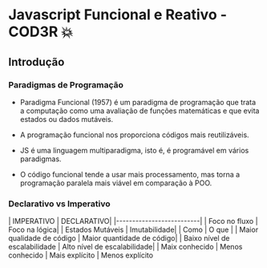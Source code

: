 # Javascript Funcional e Reativo - COD3R :boom:

## Introdução

### Paradigmas de Programação

- Paradigma Funcional (1957) é um paradigma de programação que trata a computação como uma avaliação de funções matemáticas e que evita estados ou dados mutáveis.

- A programação funcional nos proporciona códigos mais reutilizáveis.

- JS é  uma linguagem multiparadigma, isto é, é programável em vários paradigmas.

- O código funcional tende a usar mais processamento, mas torna a programação paralela mais viável em comparação à POO.


### Declarativo vs Imperativo

| IMPERATIVO | DECLARATIVO|
|--------------------------|
| Foco no fluxo | Foco na lógica|
| Estados Mutáveis | Imutabilidade|
| Como | O que |
| Maior qualidade de código | Maior quantidade de código|
| Baixo nível de escalabilidade | Alto nível de escalabilidade|
| Maix conhecido | Menos conhecido
| Mais explícito | Menos explícito

